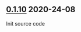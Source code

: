 ## [0.1.10](https://github.com/hoangbaoit95/parse-jks/releases/tag/v0.1.10) 2020-24-08
 Init source code
